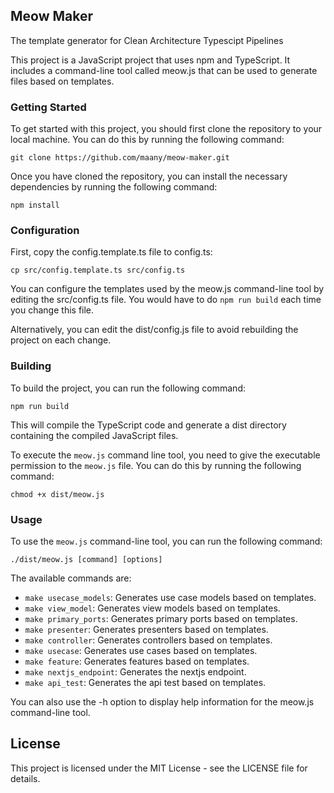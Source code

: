 ## Meow Maker
The template generator for Clean Architecture Typescipt Pipelines

This project is a JavaScript project that uses npm and TypeScript. It includes a command-line tool called meow.js that can be used to generate files based on templates.

### Getting Started
To get started with this project, you should first clone the repository to your local machine. You can do this by running the following command:

```
git clone https://github.com/maany/meow-maker.git
```

Once you have cloned the repository, you can install the necessary dependencies by running the following command:

```
npm install
```
### Configuration

First, copy the config.template.ts file to config.ts:
```
cp src/config.template.ts src/config.ts
```

You can configure the templates used by the meow.js command-line tool by editing the src/config.ts file. 
You would have to do `npm run build` each time you change this file.

Alternatively, you can edit the dist/config.js file to avoid rebuilding the project on each change.

### Building
To build the project, you can run the following command:

```
npm run build
```

This will compile the TypeScript code and generate a dist directory containing the compiled JavaScript files.

To execute the `meow.js` command line tool, you need to give the executable permission to the `meow.js` file. You can do this by running the following command:

```
chmod +x dist/meow.js
```

### Usage
To use the `meow.js` command-line tool, you can run the following command:

```
./dist/meow.js [command] [options]
```
The available commands are:

- `make usecase_models`: Generates use case models based on templates.
- `make view_model`: Generates view models based on templates.
- `make primary_ports`: Generates primary ports based on templates.
- `make presenter`: Generates presenters based on templates.
- `make controller`: Generates controllers based on templates.
- `make usecase`: Generates use cases based on templates.
- `make feature`: Generates features based on templates.
- `make nextjs_endpoint`: Generates the nextjs endpoint.
- `make api_test`: Generates the api test based on templates.

You can also use the -h option to display help information for the meow.js command-line tool.



## License
This project is licensed under the MIT License - see the LICENSE file for details.
